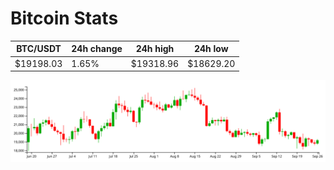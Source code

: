# Bitcoin Stats

BTC/USDT|24h change|24h high|24h low|
|---|---|---|---|
|$19198.03|1.65%|$19318.96|$18629.20|

<img src="./chart.svg">
